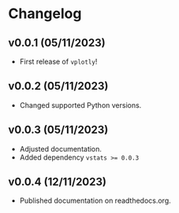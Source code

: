 # Changelog

## v0.0.1 (05/11/2023)

- First release of `vplotly`!

## v0.0.2 (05/11/2023)

- Changed supported Python versions.

## v0.0.3 (05/11/2023)

- Adjusted documentation.
- Added dependency `vstats >= 0.0.3`

## v0.0.4 (12/11/2023)

- Published documentation on readthedocs.org.
